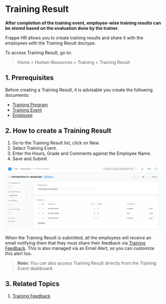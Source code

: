 
# Training Result



**After completion of the training event, employee-wise training results can be stored based on the evaluation done by the trainer.**


Frappe HR allows you to create training results and share it with the employees with the Training Result doctype.


To access Training Result, go to:


> Home > Human Resources > Training > Training Result


## 1. Prerequisites


Before creating a Training Result, it is advisable you create the following documents:


* [Training Program](/docs/en/human-resources/training-program)
* [Training Event](/docs/en/human-resources/training-event)
* [Employee](/docs/en/human-resources/employee)


## 2. How to create a Training Result


1. Go to the Training Result list, click on New.
2. Select Training Event.
3. Enter the Hours, Grade and Comments against the Employee Name.
4. Save and Submit


![Employee](/files/training-result.png)


When the Training Result is submitted, all the employees will receive an email notifying them that they must share their feedback via [Training Feedback](/docs/en/human-resources/training-feedback). This is also managed via an Email Alert, so you can customize this alert too.


> **Note:** You can also access Training Result directly from the Training Event dashboard.


## 3. Related Topics


1. [Training Feedback](/docs/en/human-resources/training-feedback)





